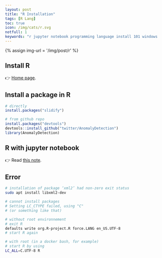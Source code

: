 ```yaml
---
layout: post
title: "R Installation"
tags: [R Lang]
toc: true
icon: /img/cats/r.svg
notfull: 1
keywords: "r jupyter notebook programming language install 101 windows linux ubuntu extension package lib library requirement LC_ALL utf8 UTF-8"
---
```


{% assign img-url = '/img/post/r' %}

## Install R

👉 [Home page](https://cran.r-project.org/).

## Install a package in R

<div class="col-2-equal">

``` r
# directly
install.packages("slidify")
```

``` r
# from github repo
install.packages("devtools")
devtools::install_github("twitter/AnomalyDetection")
library(AnomalyDetection)
```
</div>

## R with jupyter notebook

👉 Read [this note](/jupyter-notebook#r-with-jupyter-notebook).

## Error

``` bash
# installation of package ‘xml2’ had non-zero exit status
sudo apt install libxml2-dev
```

``` bash
# cannot install packages
# Setting LC_CTYPE failed, using "C"
# (or something like that)

# without root environnement
# exit R
defaults write org.R-project.R force.LANG en_US.UTF-8
# start R again

# with root (in a docker bash, for example)
# start R by using
LC_ALL=C.UTF-8 R
```